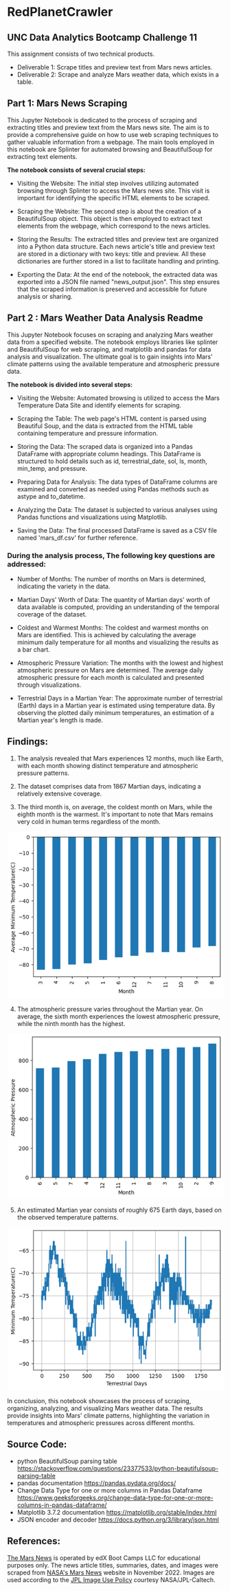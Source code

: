 # RedPlanetCrawler
## UNC Data Analytics Bootcamp Challenge 11

This assignment consists of two technical products.
- Deliverable 1: Scrape titles and preview text from Mars news articles.
- Deliverable 2: Scrape and analyze Mars weather data, which exists in a table.

## Part 1: Mars News Scraping

This Jupyter Notebook is dedicated to the process of scraping and extracting titles and preview text from the Mars news site. The aim is to provide a comprehensive guide on how to use web scraping techniques to gather valuable information from a webpage. The main tools employed in this notebook are Splinter for automated browsing and BeautifulSoup for extracting text elements.

**The notebook consists of several crucial steps:**

- Visiting the Website: The initial step involves utilizing automated browsing through Splinter to access the Mars news site. This visit is important for identifying the specific HTML elements to be scraped.

- Scraping the Website: The second step is about the creation of a BeautifulSoup object. This object is then employed to extract text elements from the webpage, which correspond to the news articles.

- Storing the Results: The extracted titles and preview text are organized into a Python data structure. Each news article's title and preview text are stored in a dictionary with two keys: title and preview. All these dictionaries are further stored in a list to facilitate handling and printing.

- Exporting the Data: At the end of the notebook, the extracted data was exported into a JSON file named "news_output.json". This step ensures that the scraped information is preserved and accessible for future analysis or sharing.


## Part 2 : Mars Weather Data Analysis Readme

This Jupyter Notebook focuses on scraping and analyzing Mars weather data from a specified website. The notebook employs libraries like splinter and BeautifulSoup for web scraping, and matplotlib and pandas for data analysis and visualization. The ultimate goal is to gain insights into Mars' climate patterns using the available temperature and atmospheric pressure data.

**The notebook is divided into several steps:**

- Visiting the Website: Automated browsing is utilized to access the Mars Temperature Data Site and identify elements for scraping.

- Scraping the Table: The web page's HTML content is parsed using Beautiful Soup, and the data is extracted from the HTML table containing temperature and pressure information.

- Storing the Data: The scraped data is organized into a Pandas DataFrame with appropriate column headings. This DataFrame is structured to hold details such as id, terrestrial_date, sol, ls, month, min_temp, and pressure.

- Preparing Data for Analysis: The data types of DataFrame columns are examined and converted as needed using Pandas methods such as astype and to_datetime.

- Analyzing the Data: The dataset is subjected to various analyses using Pandas functions and visualizations using Matplotlib.

- Saving the Data: The final processed DataFrame is saved as a CSV file named 'mars_df.csv' for further reference.


### **During the analysis process, The following key questions are addressed:**

- Number of Months: The number of months on Mars is determined, indicating the variety in the data.

- Martian Days' Worth of Data: The quantity of Martian days' worth of data available is computed, providing an understanding of the temporal coverage of the dataset.

- Coldest and Warmest Months: The coldest and warmest months on Mars are identified. This is achieved by calculating the average minimum daily temperature for all months and visualizing the results as a bar chart.

- Atmospheric Pressure Variation: The months with the lowest and highest atmospheric pressure on Mars are determined. The average daily atmospheric pressure for each month is calculated and presented through visualizations.

- Terrestrial Days in a Martian Year: The approximate number of terrestrial (Earth) days in a Martian year is estimated using temperature data. By observing the plotted daily minimum temperatures, an estimation of a Martian year's length is made.


## Findings:

1. The analysis revealed that Mars experiences 12 months, much like Earth, with each month showing distinct temperature and atmospheric pressure patterns.

2. The dataset comprises data from 1867 Martian days, indicating a relatively extensive coverage.

3. The third month is, on average, the coldest month on Mars, while the eighth month is the warmest. It's important to note that Mars remains very cold in human terms regardless of the month.

![Average Minimum Temperature vs Month](assets/avg_min_temp.png)

4. The atmospheric pressure varies throughout the Martian year. On average, the sixth month experiences the lowest atmospheric pressure, while the ninth month has the highest.

![Average Pressure vs Month](assets/avg_pressure.png)

5. An estimated Martian year consists of roughly 675 Earth days, based on the observed temperature patterns.

![Minumim Temprature Pattern](assets/min_temp_pattern.png)

In conclusion, this notebook showcases the process of scraping, organizing, analyzing, and visualizing Mars weather data. The results provide insights into Mars' climate patterns, highlighting the variation in temperatures and atmospheric pressures across different months.

## Source Code:
- python BeautifulSoup parsing table <https://stackoverflow.com/questions/23377533/python-beautifulsoup-parsing-table>
- pandas documentation <https://pandas.pydata.org/docs/>
- Change Data Type for one or more columns in Pandas Dataframe <https://www.geeksforgeeks.org/change-data-type-for-one-or-more-columns-in-pandas-dataframe/>
- Matplotlib 3.7.2 documentation <https://matplotlib.org/stable/index.html>
- JSON encoder and decoder <https://docs.python.org/3/library/json.html>

## References:
[The Mars News](https://static.bc-edx.com/data/web/mars_news/index.html) is operated by edX Boot Camps LLC for educational purposes only. The news article titles, summaries, dates, and images were scraped from [NASA's Mars News](https://mars.nasa.gov/) website in November 2022. Images are used according to the [JPL Image Use Policy](https://www.jpl.nasa.gov/jpl-image-use-policy) courtesy NASA/JPL-Caltech.
